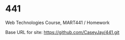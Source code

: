# 441
Web Technologies Course, MART441 / Homework

Base URL for site:
https://github.com/CaseyJay/441.git
